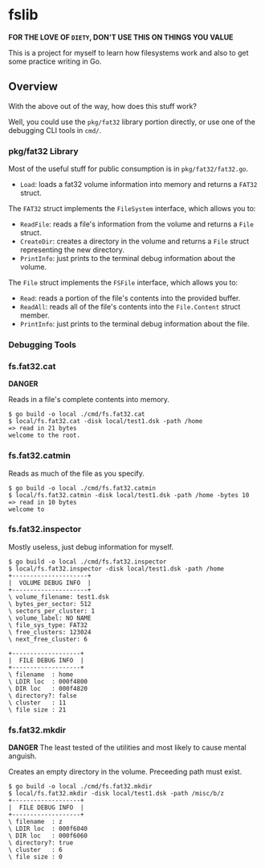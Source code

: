 # fslib

**FOR THE LOVE OF `DIETY`, DON'T USE THIS ON THINGS YOU VALUE**

This is a project for myself to learn how filesystems work and also to get some practice writing in Go.

## Overview

With the above out of the way, how does this stuff work?

Well, you could use the `pkg/fat32` library portion directly, or use one of the debugging CLI tools in `cmd/`.

### pkg/fat32 Library

Most of the useful stuff for public consumption is in `pkg/fat32/fat32.go`.

- `Load`: loads a fat32 volume information into memory and returns a `FAT32` struct.

The `FAT32` struct implements the `FileSystem` interface, which allows you to:
- `ReadFile`: reads a file's information from the volume and returns a `File` struct.
- `CreateDir`: creates a directory in the volume and returns a `File` struct representing the new directory.
- `PrintInfo`: just prints to the terminal debug information about the volume.

The `File` struct implements the `FSFile` interface, which allows you to:
- `Read`: reads a portion of the file's contents into the provided buffer.
- `ReadAll`: reads all of the file's contents into the `File.Content` struct member.
- `PrintInfo`: just prints to the terminal debug information about the file.

### Debugging Tools

### fs.fat32.cat

**DANGER**

Reads in a file's complete contents into memory.

```
$ go build -o local ./cmd/fs.fat32.cat
$ local/fs.fat32.cat -disk local/test1.dsk -path /home
=> read in 21 bytes
welcome to the root.
```

### fs.fat32.catmin

Reads as much of the file as you specify.

```
$ go build -o local ./cmd/fs.fat32.catmin
$ local/fs.fat32.catmin -disk local/test1.dsk -path /home -bytes 10
=> read in 10 bytes
welcome to
```

### fs.fat32.inspector

Mostly useless, just debug information for myself.

```
$ go build -o local ./cmd/fs.fat32.inspector
$ local/fs.fat32.inspector -disk local/test1.dsk -path /home
+---------------------+
|  VOLUME DEBUG INFO  |
+---------------------+
\ volume_filename: test1.dsk
\ bytes_per_sector: 512
\ sectors_per_cluster: 1
\ volume_label: NO NAME
\ file_sys_type: FAT32
\ free_clusters: 123024
\ next_free_cluster: 6

+-------------------+
|  FILE DEBUG INFO  |
+-------------------+
\ filename  : home
\ LDIR loc  : 000f4800
\ DIR loc   : 000f4820
\ directory?: false
\ cluster   : 11
\ file size : 21
```

### fs.fat32.mkdir

**DANGER** The least tested of the utilities and most likely to cause mental anguish.

Creates an empty directory in the volume. Preceeding path must exist.

```
$ go build -o local ./cmd/fs.fat32.mkdir
$ local/fs.fat32.mkdir -disk local/test1.dsk -path /misc/b/z
+-------------------+
|  FILE DEBUG INFO  |
+-------------------+
\ filename  : z
\ LDIR loc  : 000f6040
\ DIR loc   : 000f6060
\ directory?: true
\ cluster   : 6
\ file size : 0
```
